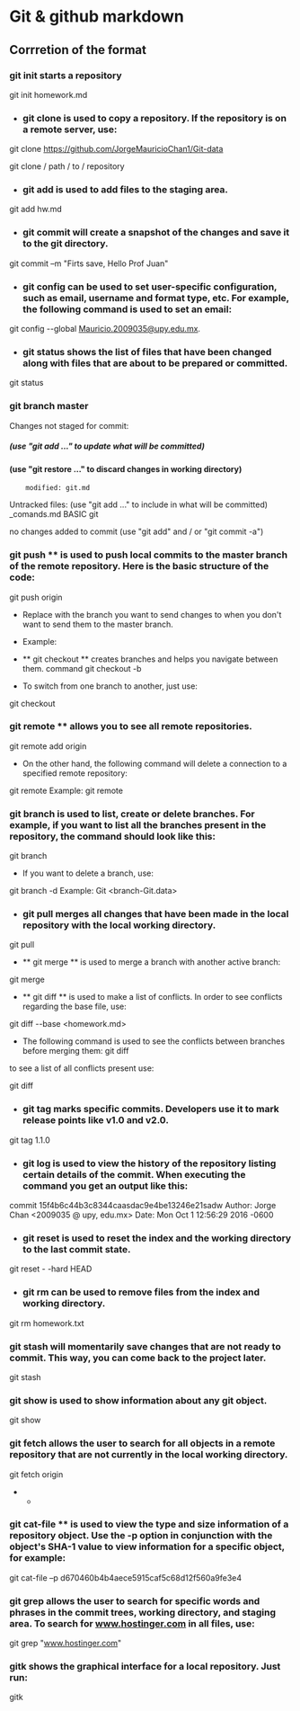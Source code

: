 # Git & github markdown



## Corrretion of the format


### git init  starts a repository

git init homework.md

- ### git clone  is used to copy a repository. If the repository is on a remote server, use:

git clone https://github.com/JorgeMauricioChan1/Git-data

git clone / path / to / repository

- ### git add  is used to add files to the staging area.

git add hw.md

- ### git commit  will create a snapshot of the changes and save it to the git directory.
git commit –m "Firts save, Hello Prof Juan"


- ### git config  can be used to set user-specific configuration, such as email, username and format type, etc. For example, the following command is used to set an email:

git config --global Mauricio.2009035@upy.edu.mx.

- ### git status  shows the list of files that have been changed along with files that are about to be prepared or committed.

git status
### git branch master
Changes not staged for commit:
#####  (use "git add <file> ..." to update what will be committed)
####  (use "git restore <file> ..." to discard changes in working directory)
        modified: git.md

Untracked files:
  (use "git add <file> ..." to include in what will be committed)
        _comands.md
        BASIC
        git

no changes added to commit (use "git add" and / or "git commit -a")

### git push ** is used to push local commits to the master branch of the remote repository. Here is the basic structure of the code:

git push origin <master>

- Replace <master> with the branch you want to send changes to when you don't want to send them to the master branch.
- Example: <Mau>
    
- ** git checkout ** creates branches and helps you navigate between them.
command git checkout -b <mau>

- To switch from one branch to another, just use:

git checkout <Master>

### git remote ** allows you to see all remote repositories.

git remote add origin

- On the other hand, the following command will delete a connection to a specified remote repository:

git remote <repository-name>
Example: git remote <Git-data>

### git branch  is used to list, create or delete branches. For example, if you want to list all the branches present in the repository, the command should look like this:

git branch

- If you want to delete a branch, use:

 git branch -d <branch-name>
 Example: Git <branch-Git.data>
 

- ###  git pull merges all changes that have been made in the local repository with the local working directory.

git pull

- ** git merge ** is used to merge a branch with another active branch:

git merge <mau>

- ** git diff ** is used to make a list of conflicts. In order to see conflicts regarding the base file, use:

git diff --base <homework.md>

- The following command is used to see the conflicts between branches before merging them:
git diff <source-branch> <target-branch>

to see a list of all conflicts present use:

git diff

- ###  git tag  marks specific commits. Developers use it to mark release points like v1.0 and v2.0.

git tag 1.1.0 <instert-commitID-here>

- ### git log   is used to view the history of the repository listing certain details of the commit. When executing the command you get an output like this:

commit 15f4b6c44b3c8344caasdac9e4be13246e21sadw
Author: Jorge Chan <2009035 @ upy, edu.mx>
Date: Mon Oct 1 12:56:29 2016 -0600

- ### git reset  is used to reset the index and the working directory to the last commit state.

git reset - -hard HEAD

- ### git rm  can be used to remove files from the index and working directory.

git rm homework.txt

### git stash  will momentarily save changes that are not ready to commit. This way, you can come back to the project later.

git stash

###  git show  is used to show information about any git object.

git show

### git fetch  allows the user to search for all objects in a remote repository that are not currently in the local working directory.

git fetch origin

- *

### git cat-file ** is used to view the type and size information of a repository object. Use the -p option in conjunction with the object's SHA-1 value to view information for a specific object, for example:

git cat-file –p d670460b4b4aece5915caf5c68d12f560a9fe3e4


### git grep  allows the user to search for specific words and phrases in the commit trees, working directory, and staging area. To search for www.hostinger.com in all files, use:

git grep "www.hostinger.com"

### gitk  shows the graphical interface for a local repository. Just run:

gitk
